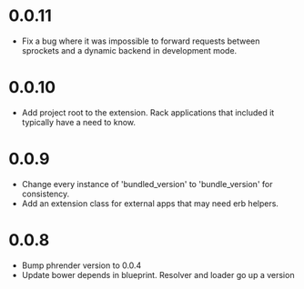 # 0.0.11
- Fix a bug where it was impossible to forward requests between sprockets and a
  dynamic backend in development mode.

# 0.0.10
- Add project root to the extension. Rack applications that included it
  typically have a need to know.

# 0.0.9
- Change every instance of 'bundled_version' to 'bundle_version' for
  consistency.
- Add an extension class for external apps that may need erb helpers.

# 0.0.8
- Bump phrender version to 0.0.4
- Update bower depends in blueprint. Resolver and loader go up a version
